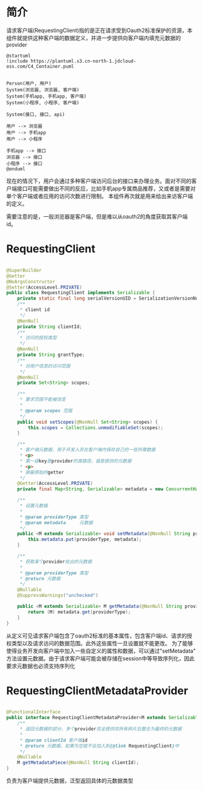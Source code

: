 # 简介

请求客户端(RequestingClient)指的是正在请求受到Oauth2标准保护的资源，本组件就提供这种客户端的数据定义，并进一步提供向客户端内填充元数据的provider

```plantuml
@startuml
!include https://plantuml.s3.cn-north-1.jdcloud-oss.com/C4_Container.puml


Person(用户, 用户)
System(浏览器, 浏览器, 客户端)
System(手机app, 手机app, 客户端)
System(小程序, 小程序, 客户端)

System(接口, 接口, api)

用户 --> 浏览器
用户 --> 手机app
用户 --> 小程序

手机app --> 接口
浏览器 --> 接口
小程序 --> 接口
@enduml
```

现在的情况下，用户会通过多种客户端访问后台的接口来办理业务。面对不同的客户端接口可能需要做出不同的反应，比如手机app专属商品推荐，又或者是需要对单个客户端或者应用的访问次数进行限制。
本组件再次就是用来给出来访客户端的定义。

需要注意的是，一般浏览器是客户端，但是难以从oauth2的角度获取其客户端id。

# RequestingClient

```java

@SuperBuilder
@Getter
@NoArgsConstructor
@Setter(AccessLevel.PRIVATE)
public class RequestingClient implements Serializable {
    private static final long serialVersionUID = SerializationVersionNumber.version;
    /**
     * client id
     */
    @NonNull
    private String clientId;
    /**
     * 访问的授权类型
     */
    @NonNull
    private String grantType;
    /**
     * 对用户信息的访问范围
     */
    @NonNull
    private Set<String> scopes;

    /**
     * 要求范围不能被改变
     *
     * @param scopes 范围
     */
    public void setScopes(@NonNull Set<String> scopes) {
        this.scopes = Collections.unmodifiableSet(scopes);
    }

    /**
     * 客户端元数据，用于开发人员在客户端内保存自己的一些所需数据
     * <p>
     * 第一级key是provider的类路径，值是提供的元数据
     * <p>
     * 屏蔽原始的getter
     */
    @Getter(AccessLevel.PRIVATE)
    private final Map<String, Serializable> metadata = new ConcurrentHashMap<>();

    /**
     * 设置元数据
     *
     * @param providerType 类型
     * @param metadata     元数据
     */
    public <M extends Serializable> void setMetadata(@NonNull String providerType, @NonNull M metadata) {
        this.metadata.put(providerType, metadata);
    }

    /**
     * 获取某个provider给出的元数据
     *
     * @param providerType 类型
     * @return 元数据
     */
    @Nullable
    @SuppressWarnings("unchecked")

    public <M extends Serializable> M getMetadata(@NonNull String providerType) {
        return (M) metadata.get(providerType);
    }
}
```

从定义可见请求客户端包含了oauth2标准的基本属性，包含客户端id、请求的授权类型以及请求访问的数据范围。此外这些属性一旦设置就不能更改。
为了能够使得业务开发向客户端中加入一些自定义的属性和数据，可以通过"setMetadata"
方法设置元数据。由于请求客户端可能会被存储在session中等导致序列化，因此要求元数据也必须支持序列化

# RequestingClientMetadataProvider

```java

@FunctionalInterface
public interface RequestingClientMetadataProvider<M extends Serializable> {
    /**
     * 返回元数据的部分，多个provider完全提供完所有碎片后整合为最终的元数据
     *
     * @param clientId 客户端id
     * @return 元数据，如果为空就不会加入到{@link RequestingClient}中
     */
    @Nullable
    M getMetadataPiece(@NonNull String clientId);
}
```

负责为客户端提供元数据，泛型返回具体的元数据类型